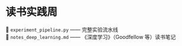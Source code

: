# 读书实践周
📁 `experiment_pipeline.py` —— 完整实验流水线  
📖 `notes_deep_learning.md` —— 《深度学习》（Goodfellow 等）读书笔记  
